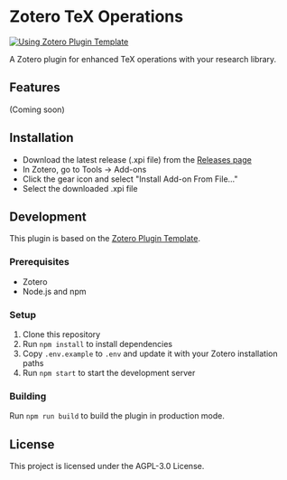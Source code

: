 # Zotero TeX Operations

[![Using Zotero Plugin Template](https://img.shields.io/badge/Using-Zotero%20Plugin%20Template-blue?style=flat-square&logo=github)](https://github.com/windingwind/zotero-plugin-template)

A Zotero plugin for enhanced TeX operations with your research library.

## Features

(Coming soon)

## Installation

- Download the latest release (.xpi file) from the [Releases page](https://github.com/lchen/zotero-tex-operations/releases)
- In Zotero, go to Tools → Add-ons
- Click the gear icon and select "Install Add-on From File..."
- Select the downloaded .xpi file

## Development

This plugin is based on the [Zotero Plugin Template](https://github.com/windingwind/zotero-plugin-template).

### Prerequisites

- Zotero
- Node.js and npm

### Setup

1. Clone this repository
2. Run `npm install` to install dependencies
3. Copy `.env.example` to `.env` and update it with your Zotero installation paths
4. Run `npm start` to start the development server

### Building

Run `npm run build` to build the plugin in production mode.

## License

This project is licensed under the AGPL-3.0 License.
